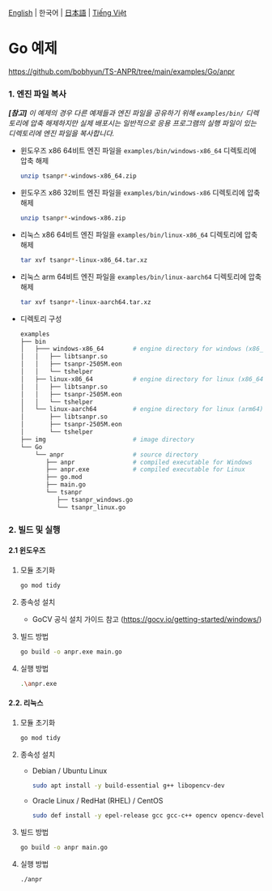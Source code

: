 [English](../../) | 한국어 | [日本語](../ja-JP/) | [Tiếng Việt](../vi-VN/)

# Go 예제

https://github.com/bobhyun/TS-ANPR/tree/main/examples/Go/anpr

### 1. 엔진 파일 복사

_**[참고]** 이 예제의 경우 다른 예제들과 엔진 파일을 공유하기 위해 `examples/bin/` 디렉토리에 압축 해제하지만 실제 배포시는 일반적으로 응용 프로그램의 실행 파일이 있는 디렉토리에 엔진 파일을 복사합니다._

- 윈도우즈 x86 64비트
  엔진 파일을 `examples/bin/windows-x86_64` 디렉토리에 압축 해제
  ```sh
  unzip tsanpr*-windows-x86_64.zip
  ```
- 윈도우즈 x86 32비트
  엔진 파일을 `examples/bin/windows-x86` 디렉토리에 압축 해제
  ```sh
  unzip tsanpr*-windows-x86.zip
  ```
- 리눅스 x86 64비트
  엔진 파일을 `examples/bin/linux-x86_64` 디렉토리에 압축 해제
  ```sh
  tar xvf tsanpr*-linux-x86_64.tar.xz
  ```
- 리눅스 arm 64비트
  엔진 파일을 `examples/bin/linux-aarch64` 디렉토리에 압축 해제
  ```sh
  tar xvf tsanpr*-linux-aarch64.tar.xz
  ```
- 디렉토리 구성
  ```sh
  examples
  ├── bin
  │   ├─── windows-x86_64        # engine directory for windows (x86_64)
  │   │   ├── libtsanpr.so
  │   │   ├── tsanpr-2505M.eon
  │   │   └── tshelper
  │   ├── linux-x86_64           # engine directory for linux (x86_64)
  │   │   ├── libtsanpr.so
  │   │   ├── tsanpr-2505M.eon
  │   │   └── tshelper
  │   └── linux-aarch64          # engine directory for linux (arm64)
  │       ├── libtsanpr.so
  │       ├── tsanpr-2505M.eon
  │       └── tshelper
  ├── img                        # image directory
  └── Go
      └── anpr                   # source directory
         ├── anpr                # compiled executable for Windows
         ├── anpr.exe            # compiled executable for Linux
         ├── go.mod
         ├── main.go
         └── tsanpr
            ├── tsanpr_windows.go
            └── tsanpr_linux.go
  ```

### 2. 빌드 및 실행

#### 2.1 윈도우즈

1. 모듈 초기화

   ```sh
   go mod tidy
   ```

2. 종속성 설치

   - GoCV 공식 설치 가이드 참고 (https://gocv.io/getting-started/windows/)

3. 빌드 방법

   ```sh
   go build -o anpr.exe main.go
   ```

4. 실행 방법

   ```sh
   .\anpr.exe
   ```

#### 2.2. 리눅스

1. 모듈 초기화

   ```sh
   go mod tidy
   ```

2. 종속성 설치

   - Debian / Ubuntu Linux

     ```sh
     sudo apt install -y build-essential g++ libopencv-dev
     ```

   - Oracle Linux / RedHat (RHEL) / CentOS

     ```sh
     sudo def install -y epel-release gcc gcc-c++ opencv opencv-devel
     ```

3. 빌드 방법

   ```sh
   go build -o anpr main.go
   ```

4. 실행 방법

   ```sh
   ./anpr
   ```

